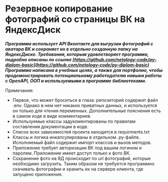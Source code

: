 # Резервное копирование фотографий со страницы ВК на ЯндексДиск

___Программа использует API Вконтакте для выгрузки фотографий с аватара ВК и сохраняет их в отдельно созданную папку на ЯндексДиске.
Требования, которым удовлетворяет программа, подробно описаны по ссылке [https://github.com/netology-code/py-diplom-basic](https://github.com/netology-code/py-diplom-basic)
 Программа написана в учебных целях, а также для портфолио, чтобы продемонстрировать потенциальному работодателю навыки работы с OpenAPI, ООП и используемыми в программе библиотеками.___

Примечания:

- Первое, что может броситься в глаза: репозиторий содержит файл .env. Однако в нем нет никаких приватных данных, и используется он только для чтения переменных. Дополнительные пояснения есть в самом коде в виде комментариев.
- Используемые классы задукоментированы по правилам составления документации в коде.
- Список всех зависимостей проекта находится в requirments.txt
- Классы и логика инкапсулированы в отдельном .py-файле. Исполняемый файл содержит импорт классов и вызов методов.
- Приложение требует авторизации ВК под вашим логином и паролем. Приложение имеет доступ *только* к фото ВК.
- Сохранение фото на ЯД происходит по url фотографий, которые необходимо загрузить. Таким образом не требуется программно скачивать фотографии и хранить их на сервере клиента, где запущено приложение.
